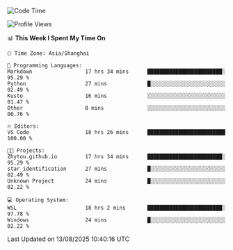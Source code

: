 <!--START_SECTION:waka-->
![Code Time](http://img.shields.io/badge/Code%20Time-3%2C074%20hrs%2039%20mins-blue)

![Profile Views](http://img.shields.io/badge/Profile%20Views-0-blue)

📊 **This Week I Spent My Time On** 

```text
🕑︎ Time Zone: Asia/Shanghai

💬 Programming Languages: 
Markdown                 17 hrs 34 mins      ████████████████████████░   95.29 % 
Python                   27 mins             █░░░░░░░░░░░░░░░░░░░░░░░░   02.49 % 
Kusto                    16 mins             ░░░░░░░░░░░░░░░░░░░░░░░░░   01.47 % 
Other                    8 mins              ░░░░░░░░░░░░░░░░░░░░░░░░░   00.76 % 

🔥 Editors: 
VS Code                  18 hrs 26 mins      █████████████████████████   100.00 % 

🐱‍💻 Projects: 
Zhytou.github.io         17 hrs 34 mins      ████████████████████████░   95.29 % 
star_identification      27 mins             █░░░░░░░░░░░░░░░░░░░░░░░░   02.49 % 
Unknown Project          24 mins             █░░░░░░░░░░░░░░░░░░░░░░░░   02.22 % 

💻 Operating System: 
WSL                      18 hrs 2 mins       ████████████████████████░   97.78 % 
Windows                  24 mins             █░░░░░░░░░░░░░░░░░░░░░░░░   02.22 % 
```


 Last Updated on 13/08/2025 10:40:16 UTC
<!--END_SECTION:waka-->